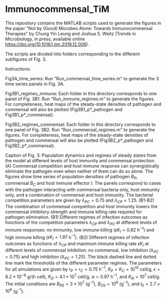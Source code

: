 # Immunocommensal_TiM
This repository contains the MATLAB scripts used to generate the figures in the paper "Not by (Good) Microbes Alone: Towards Immunocommensal Therapies" by Chung Yin Leung and Joshua S. Weitz (Trends in Microbiology, in press, available online https://doi.org/10.1016/j.tim.2018.12.006).

The scripts are divided into folders corresponding to the different subfigures of Fig. 3.

Instructions: 

Fig3A_time_series: 
Run "Run_commensal_time_series.m" to generate the 3 time series panels in Fig. 3A.

Fig3B1_regimes_immune: 
Each folder in this directory corresponds to one panel of Fig. 3B1. Run "Run_immune_regimes.m" to generate the figures. For completeness, heat maps of the steady-state densities of pathogen and commensal will also be plotted (Fig3B1_p*_pathogen and Fig3B1_p*_commensal).

Fig3B2_regimes_commensal: 
Each folder in this directory corresponds to one panel of Fig. 3B2. Run "Run_commensal_regimes.m" to generate the figures. For completeness, heat maps of the steady-state densities of pathogen and commensal will also be plotted (Fig3B2_p*_pathogen and Fig3B2_p*_commensal).

Caption of Fig. 3: 
Population dynamics and regimes of steady states from the model at different levels of host immunity and commensal protection. (A) Commensal competition and host immune response can synergistically eliminate the pathogen even when neither of them can do so alone. The figures show time series of population densities of pathogen $B_P$, commensal $B_C$ and host immune effector $I$. The panels correspond to cases with the pathogen interacting with commensal bacteria only, host immunity only, and a combination of commensal and host immunity. The bacterial competition parameters are given by $\lambda_{PC}=0.75$ and $\lambda_{CP}=1.25$. (B1-B2) The combination of commensal competition and host immunity lowers the commensal inhibitory strength and immune killing rate required for pathogen elimination. (B1) Different regimes of infection outcomes as functions of the competition parameters $\lambda_{CP}$ and $\lambda_{PC}$ at different levels of immune responses: no immunity, low immune killing ($\epsilon K_I=0.82$ h$^{-1}$) and high immune killing ($\epsilon K_I=1.97$ h$^{-1}$). (B2) Different regimes of infection outcomes as functions of $\lambda_{CP}$ and maximum immune killing rate $\epsilon K_I$ at different levels of commensal inhibition: no commensal, low inhibition ($\lambda_{PC}=0.75$) and high inhibition ($\lambda_{PC}=1.25$). The black dashed line and dotted line mark the thresholds of the different parameter regimes. The parameters for all simulations are given by $r_P=r_C=0.75$ h$^{-1}$, $K_P=K_C=10^{10}$ cell/g, $\epsilon =8.2\times 10^{-8}$ g/(h cell), $K_D=4.1\times 10^7$ cell/g, $\alpha =0.97$ h$^{-1}$, and $K_N=10^7$ cell/g. The initial conditions are $B_{P0}=3\times 10^7$ (g$^{-1}$), $B_{C0}=10^9$ (g$^{-1}$), and $I_0=2.7\times 10^6$ (g$^{-1}$).
